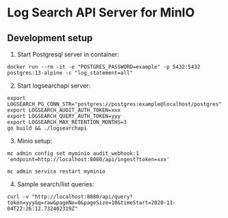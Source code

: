 # Log Search API Server for MinIO

## Development setup

1. Start Postgresql server in container:

```shell
docker run --rm -it -e "POSTGRES_PASSWORD=example" -p 5432:5432 postgres:13-alpine -c "log_statement=all"
```

2. Start logsearchapi server:

```shell
export LOGSEARCH_PG_CONN_STR="postgres://postgres:example@localhost/postgres"
export LOGSEARCH_AUDIT_AUTH_TOKEN=xxx
export LOGSEARCH_QUERY_AUTH_TOKEN=yyy
export LOGSEARCH_MAX_RETENTION_MONTHS=3
go build && ./logsearchapi
```

3. Minio setup:

```shell
mc admin config set myminio audit_webhook:1 'endpoint=http://localhost:8080/api/ingest?token=xxx'

mc admin service restart myminio
```

4. Sample search/list queries:

```shell
curl -v "http://localhost:8080/api/query?token=yyy&q=raw&pageNo=0&pageSize=10&timeStart=2020-11-04T22:26:12.732402319Z"
```
